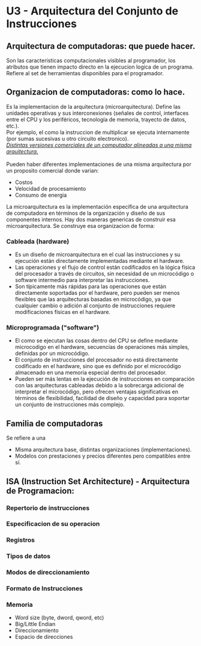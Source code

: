 # U3 - Arquitectura del Conjunto de Instrucciones

## Arquitectura de computadoras: que puede hacer.
Son las caracteristicas computacionales visibles al programador, los atributos que tienen impacto directo en la ejecucion logica de un programa. Refiere al set de herramientas disponibles para el programador.

## Organizacion de computadoras: como lo hace.
Es la implementacion de la arquitectura (microarquitectura). Define las unidades operativas y sus interconexiones (señales de control, interfaces entre el CPU y los
periféricos, tecnología de memoria, trayecto de datos, etc.). <br>
Por ejemplo, el como la instruccion de multiplicar se ejecuta internamente (por sumas sucesivas u otro circuito electronico). <br>
<ins>*Distintas versiones comerciales de un computador alineadas a una misma arquitectura.*</ins> <br>
<br>
Pueden haber diferentes implementaciones de una misma arquitectura por un proposito comercial donde varian:
- Costos
- Velocidad de procesamiento
- Consumo de energia

La microarquitectura es la implementación específica de una arquitectura de computadora en términos de la organización y diseño de sus componentes internos. Hay dos maneras genericas de construir esa microarquitectura. Se construye esa organizacion de forma:

### Cableada (hardware)
- Es un diseño de microarquitectura en el cual las instrucciones y su ejecución están directamente implementadas mediante el hardware.
- Las operaciones y el flujo de control están codificados en la lógica física del procesador a través de circuitos, sin necesidad de un microcódigo o software intermedio para interpretar las instrucciones.
- Son típicamente más rápidas para las operaciones que están directamente soportadas por el hardware, pero pueden ser menos flexibles que las arquitecturas basadas en microcódigo, ya que cualquier cambio o adición al conjunto de instrucciones requiere modificaciones físicas en el hardware.

### Microprogramada ("software")
- El como se ejecutan las cosas dentro del CPU se define mediante microcodigo en el hardware, secuencias de operaciones más simples, definidas por un microcódigo.
- El conjunto de instrucciones del procesador no está directamente codificado en el hardware, sino que es definido por el microcódigo almacenado en una memoria especial dentro del procesador.
- Pueden ser más lentas en la ejecución de instrucciones en comparación con las arquitecturas cableadas debido a la sobrecarga adicional de interpretar el microcódigo, pero ofrecen ventajas significativas en términos de flexibilidad, facilidad de diseño y capacidad para soportar un conjunto de instrucciones más complejo.

## Familia de computadoras
Se refiere a una 
- Misma arquitectura base, distintas organizaciones (implementaciones).
- Modelos con prestaciones y precios diferentes pero compatibles entre sí.


## ISA (Instruction Set Architecture) - Arquitectura de Programacion:
### Repertorio de instrucciones

### Especificacion de su operacion

### Registros

### Tipos de datos

### Modos de direccionamiento

### Formato de Instrucciones

### Memoria
  * Word size (byte, dword, qword, etc)
  * Big/Little Endian
  * Direccionamiento
  * Espacio de direcciones


